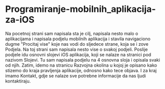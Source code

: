 # Programiranje-mobilnih_aplikacija-za-iOS
Na pocetnoj strani sam napisala sta je cilj, napisala nesto malo o aplikacijama i napisala podjelu mobilnih aplikacija i stavila navigaciono dugme "Procitaj vise" koje nas vodi do sljedece strane, koja se i zove Podjela. Na toj strani sam napisala nesto vise o svakoj podjeli. Poslije podjele idu osnovni slojevi iOS aplikacija, koji se nalaze na stranici pod nazivom Slojevi. Tu sam napisala podjelu na 4 osnovna sloja i opisala svaki od njih. Zatim, idemo na stranicu Razvojna okolina u kojoj je opisano kako stizemo do kraja pravljenja aplikacije, odnosno kako tece objava. I za kraj imamo Kontakt, gdje se nalaze sve potrebne informacije da nas ljudi kontaktiraju.
